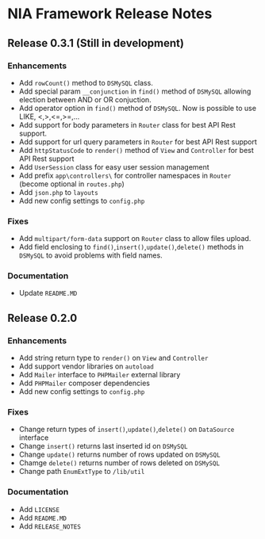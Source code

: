 # NIA Framework Release Notes

## Release 0.3.1 (Still in development)

### Enhancements
- Add `rowCount()` method to `DSMySQL` class.
- Add special param `__conjunction` in `find()` method of `DSMySQL` allowing election between AND or OR conjuction.
- Add operator option in `find()` method of `DSMySQL`. Now is possible to use LIKE, <,>,<=,>=,...
- Add support for body parameters in `Router` class for best API Rest support.
- Add support for url query parameters in `Router` for best API Rest support
- Add `httpStatusCode` to `render()` method of `View` and `Controller` for best API Rest support
- Add `UserSession` class for easy user session management
- Add prefix `app\controllers\` for controller namespaces in `Router` (become optional in `routes.php`)
- Add `json.php` to `layouts`
- Add new config settings to `config.php`
### Fixes
- Add `multipart/form-data` support on `Router` class to allow files upload.
- Add field enclosing to `find()`,`insert()`,`update()`,`delete()` methods in `DSMySQL` to avoid problems with field names.

### Documentation
- Update `README.MD` 

## Release 0.2.0

### Enhancements
- Add string return type to `render()` on `View` and `Controller`
- Add support vendor libraries on `autoload`
- Add `Mailer` interface to `PHPMailer` external library
- Add `PHPMailer` composer dependencies
- Add new config settings to `config.php`

### Fixes
- Change return types of `insert()`,`update()`,`delete()` on `DataSource` interface
- Change `insert()` returns last inserted id on `DSMySQL`
- Change `update()` returns number of rows updated on `DSMySQL`
- Chamge `delete()` returns number of rows deleted on `DSMySQL`
- Change path `EnumExtType` to `/lib/util`

### Documentation
- Add `LICENSE`
- Add `README.MD`
- Add `RELEASE_NOTES`

